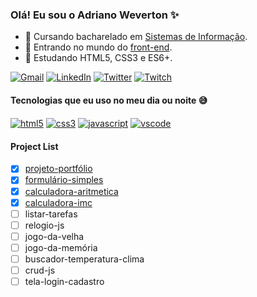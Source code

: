 ### Olá! Eu sou o Adriano Weverton ✨

- 📖 Cursando bacharelado em <a href="https://pt.wikipedia.org/wiki/Sistema_de_informa%C3%A7%C3%A3o">Sistemas de Informação</a>.
- 🔭 Entrando no mundo do <a href="https://en.wikipedia.org/wiki/Front-end_web_development">front-end</a>.
- 🌱 Estudando HTML5, CSS3 e ES6+.

[![Gmail](https://img.shields.io/badge/Gmail-D14836?style=for-the-badge&logo=gmail&logoColor=white)](mailto:adriwco@gmail.com)
[![LinkedIn](https://img.shields.io/badge/LinkedIn-0077B5?style=for-the-badge&logo=linkedin&logoColor=white)](https://www.linkedin.com/in/adriweverton/)
[![Twitter](https://img.shields.io/badge/Twitter-%231DA1F2.svg?style=for-the-badge&logo=Twitter&logoColor=white)](https://twitter.com/adriwco)
[![Twitch](https://img.shields.io/badge/Twitch-9146FF?style=for-the-badge&logo=twitch&logoColor=white)](https://www.twitch.tv/oito) </br>

#### Tecnologias que eu uso no meu dia ou noite 😅
<div style="display: inline_block">
    <a href="https://pt.wikipedia.org/wiki/HTML5"> <img align="center" alt="html5" src="https://img.shields.io/badge/HTML5-E34F26?style=for-the-badge&logo=html5&logoColor=white"/></a>
    <a href="https://pt.wikipedia.org/wiki/CSS3"><img align="center" alt="css3" src="https://img.shields.io/badge/CSS3-1572B6?style=for-the-badge&logo=css3&logoColor=white"/></a>
    <a href="https://pt.wikipedia.org/wiki/JavaScript"><img align="center" alt="javascript" src="https://img.shields.io/badge/JavaScript-F7DF1E?style=for-the-badge&logo=javascript&logoColor=black"/></a>
    <a href="https://pt.wikipedia.org/wiki/Visual_Studio_Code"><img align="center" alt="vscode" src="https://img.shields.io/badge/Visual_Studio_Code-0078D4?style=for-the-badge&logo=visual%20studio%20code&logoColor=white"/></a>
</div>

#### Project List
- [x] <a href="https://github.com/adriwco/projeto-portfolio" target="_blank">projeto-portfólio</a> 
- [x] <a href="https://github.com/adriwco/formulario-simples" target="_blank">formulário-simples</a>
- [x] <a href="https://github.com/adriwco/calculadora-aritmetica" target="_blank">calculadora-aritmetica</a>
- [x] <a href="https://github.com/adriwco/calculadora-imc" target="_blank">calculadora-imc</a>
- [ ] listar-tarefas
- [ ] relogio-js
- [ ] jogo-da-velha
- [ ] jogo-da-memória
- [ ] buscador-temperatura-clima
- [ ] crud-js
- [ ] tela-login-cadastro
